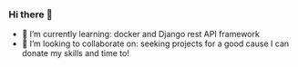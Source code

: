 ### Hi there 👋

- 🌱 I’m currently learning: docker and Django rest API framework
- 👯 I’m looking to collaborate on: seeking projects for a good cause I can donate my skills and time to!
